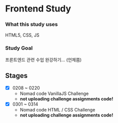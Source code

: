 # Frontend Study

### What this study uses

HTML5, CSS, JS

### Study Goal

프론트엔드 관련 수업 완강하기... (언제쯤)

## Stages

- [x] 0208 ~ 0220
  - Nomad code VanillaJS Challenge
  - **not uploading challenge assignments code!**
- [x] 0301 ~ 0314
  - Nomad code HTML / CSS Challenge
  - **not uploading challenge assignments code!**
